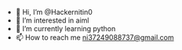 - 👋 Hi, I’m @Hackernitin0
- 👀 I’m interested in aiml
- 🌱 I’m currently learning python
- 📫 How to reach me ni37249088737@gmail.com
  

<!---
Hackernitin0/Hackernitin0 is a ✨ special ✨ repository because its `README.md` (this file) appears on your GitHub profile.
You can click the Preview link to take a look at your changes.
--->
